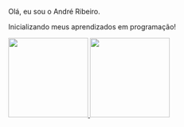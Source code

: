 Olá, eu sou o André Ribeiro.

Inicializando meus aprendizados em programação!

 <div>
  <a href="https://github.com/AndreRibeiro-Projects">
  <img height="160em" src="https://github-readme-stats.vercel.app/api?username=AndreRibeiro-Projects&show_icons=true&theme=chartreuse-dark&include_all_commits=true&count_private=true"/>
  <img height="160em" src="https://github-readme-stats.vercel.app/api/top-langs/?username=AndreRibeiro-Projects&layout=compact&langs_count=7&theme=chartreuse-dark"/>
</div>


